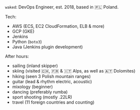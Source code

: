 <!-- ---
title: About me
date: 2022-11-10
description: Quick info about waked.
tags: [ waked, about-me, hello-world ]
--- -->

`waked`: DevOps Engineer, est. 2018, based in 🇵🇱 Poland.

Tech:
- AWS (ECS, EC2 CloudFormation, ELB & more)
- GCP (GKE)
- Jenkins
- Python (`boto3`)
- Java (Jenkins plugin development)

After hours:
- sailing (inland skipper)
- skiing (visited 🇨🇭, 🇫🇷 & 🇮🇹 Alps, as well as 🇦🇹 Dolomites)
- hiking (seen 3 Polish mountain ranges)
- guitar (lead & rhythm electric, acoustic)
- mixology (beginner)
- dancing (preferably rumba)
- sport shooting (mostly .22LR)
- travel (11 foreign countries and counting)

